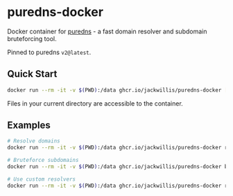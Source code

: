 # puredns-docker

Docker container for [puredns](https://github.com/d3mondev/puredns) - a fast domain resolver and subdomain bruteforcing tool.

Pinned to puredns `v2@latest`.

## Quick Start

```bash
docker run --rm -it -v $(PWD):/data ghcr.io/jackwillis/puredns-docker [command] [args]
```

Files in your current directory are accessible to the container.

## Examples

```bash
# Resolve domains
docker run --rm -it -v $(PWD):/data ghcr.io/jackwillis/puredns-docker resolve domains.txt

# Bruteforce subdomains
docker run --rm -it -v $(PWD):/data ghcr.io/jackwillis/puredns-docker bruteforce wordlist.txt example.com

# Use custom resolvers
docker run --rm -it -v $(PWD):/data ghcr.io/jackwillis/puredns-docker resolve domains.txt -r resolvers.txt
```
